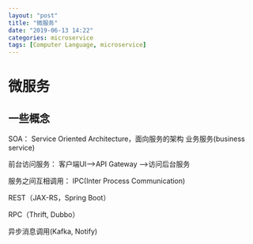 ```yaml
---
layout: "post"
title: "微服务"
date: "2019-06-13 14:22"
categories: microservice
tags: [Computer Language, microservice]
---
```


# 微服务
## 一些概念
SOA： Service Oriented Architecture，面向服务的架构
业务服务(business service)

前台访问服务： 
客户端UI-->API Gateway -->访问后台服务

服务之间互相调用： 
IPC(Inter Process Communication)

REST（JAX-RS，Spring Boot）

RPC（Thrift, Dubbo）

异步消息调用(Kafka, Notify)

